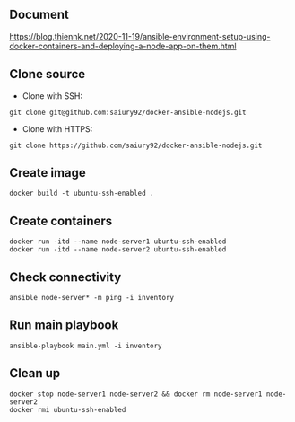## Document
https://blog.thiennk.net/2020-11-19/ansible-environment-setup-using-docker-containers-and-deploying-a-node-app-on-them.html

## Clone source

* Clone with SSH: <br>
```
git clone git@github.com:saiury92/docker-ansible-nodejs.git
```
* Clone with HTTPS: <br>
```
git clone https://github.com/saiury92/docker-ansible-nodejs.git
```

## Create image
```
docker build -t ubuntu-ssh-enabled .
```

## Create containers
```
docker run -itd --name node-server1 ubuntu-ssh-enabled
docker run -itd --name node-server2 ubuntu-ssh-enabled
```

## Check connectivity
```
ansible node-server* -m ping -i inventory
```

## Run main playbook
```
ansible-playbook main.yml -i inventory
```

## Clean up
```
docker stop node-server1 node-server2 && docker rm node-server1 node-server2
docker rmi ubuntu-ssh-enabled
```

